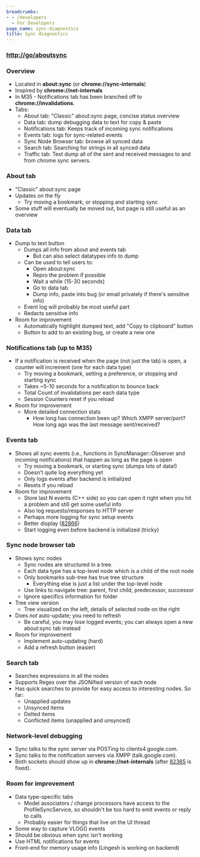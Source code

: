 ```yaml
---
breadcrumbs:
- - /developers
  - For Developers
page_name: sync-diagnostics
title: Sync diagnostics
---
```


### <http://go/aboutsync>

### Overview

*   Located in **about:sync** (or **chrome://sync-internals**)
*   Inspired by **chrome://net-internals**
*   In M35 - Notifications tab has been branched off to
            **chrome://invalidations**.
*   Tabs:
    *   About tab: "Classic" about:sync page, concise status overview
    *   Data tab: dump debugging data to text for copy & paste
    *   Notifications tab: Keeps track of incoming sync notifications
    *   Events tab: logs for sync-related events
    *   Sync Node Browser tab: browse all synced data
    *   Search tab: Searching for strings in all synced data
    *   Traffic tab: Text dump all of the sent and received messages to
                and from chrome sync servers.

### **About tab**

*   "Classic" about:sync page
*   Updates on the fly
    *   Try moving a bookmark, or stopping and starting sync
*   Some stuff will eventually be moved out, but page is still useful as
            an overview

### Data tab

*   Dump to text button
    *   Dumps all info from about and events tab
        *   But can also select datatypes info to dump
    *   Can be used to tell users to:
        *   Open about:sync
        *   Repro the problem if possible
        *   Wait a while (15-30 seconds)
        *   Go to data tab
        *   Dump info, paste into bug (or email privately if there's
                    sensitive info)
    *   Event log will probably be most useful part
    *   Redacts sensitive info
*   Room for improvement
    *   Automatically highlight dumped text, add "Copy to clipboard"
                button
    *   Button to add to an existing bug, or create a new one

### Notifications tab (up to M35)

*   If a notification is received when the page (not just the tab) is
            open, a counter will increment (one for each data type)
    *   Try moving a bookmark, setting a preference, or stopping and
                starting sync
    *   Takes ~5-10 seconds for a notification to bounce back
    *   Total Count of invalidations per each data type
    *   Session Counters reset if you reload
*   Room for improvement
    *   More detailed connection stats
        *   How long has connection been up? Which XMPP server/port? How
                    long ago was the last message sent/received?

### Events tab

*   Shows all sync events (i.e., functions in SyncManager::Observer and
            incoming notifications) that happen as long as the page is open
    *   Try moving a bookmark, or starting sync (dumps lots of data!)
    *   Doesn't quite log everything yet
    *   Only logs events after backend is initialized
    *   Resets if you reload
*   Room for improvement
    *   Store last N events (C++ side) so you can open it right when you
                hit a problem and still get some useful info
    *   Also log requests/responses to HTTP server
    *   Perhaps more logging for sync setup events
    *   Better display ([82866](http://crbug.com/82866))
    *   Start logging even before backend is initialized (tricky)

### Sync node browser tab

*   Shows sync nodes
    *   Sync nodes are structured in a tree.
    *   Each data type has a top-level node which is a child of the root
                node
    *   Only bookmarks sub-tree has true tree structure
        *   Everything else is just a list under the top-level node
    *   Use links to navigate tree: parent, first child, predecessor,
                successor
    *   Ignore specifics information for folder
*   Tree view version
    *   Tree visualized on the left, details of selected node on the
                right
*   Does *not* auto-update; you need to refresh
    *   Be careful, you may lose logged events; you can always open a
                new about:sync tab instead
*   Room for improvement
    *   Implement auto-updating (hard)
    *   Add a refresh button (easier)

### Search tab

*   Searches expressions in all the nodes
*   Supports Regex over the JSONified version of each node
*   Has quick searches to provide for easy access to interesting nodes.
            So far:
    *   Unapplied updates
    *   Unsynced items
    *   Delted items
    *   Conflicted items (unapplied and unsynced)

### Network-level debugging

*   Sync talks to the sync server via POSTing to clients4.google.com.
*   Sync talks to the notification servers via XMPP (talk.google.com).
*   Both sockets should show up in **chrome://net-internals** (after
            [82365](http://code.google.com/p/chromium/issues/detail?id=82365) is
            fixed).

### Room for improvement

*   Data type-specific tabs
    *   Model associators / change processors have access to the
                ProfileSyncService, so shouldn't be too hard to emit events or
                reply to calls
    *   Probably easier for things that live on the UI thread
*   Some way to capture VLOG() events
*   Should be obvious when sync isn't working
*   Use HTML notifications for events
*   Front-end for memory usage info (Lingesh is working on backend)